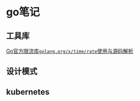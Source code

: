 # go笔记

## 工具库

[Go官方限流库`golang.org/x/time/rate`使用与源码解析](./libs/ratelimit/ratelimit.md)

## 设计模式

## kubernetes



